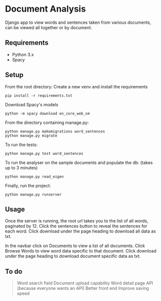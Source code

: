 # Document Analysis
Django app to view words and sentences taken from various documents, can be viewed all together or by document.

## Requirements
* Python 3.x
* Spacy

## Setup
From the root directory:
Create a new venv and install the requirements
```
pip install -r requirements.txt
```
Download Spacy's models
```
python -m spacy download en_core_web_sm
```
From the directory containing manage.py:
```
python manage.py makemigrations word_sentences
python manage.py migrate
```
To run the tests:
```
python manage.py test word_sentences
```
To run the analyser on the sample documents and populate the db:
(takes up to 3 minutes)
```
python manage.py read_eigen
```
Finally, run the project:
```
python manage.py runserver
```

## Usage
Once the server is running, the root url takes you to the list of all words, paginated by 12.
Click the sentences button to reveal the sentences for each word.
Click download under the page heading to download all data as txt.

In the navbar click on Documents to view a list of all documents.
Click Browse Words to view word data specific to that document.
Click download under the page heading to download document specific data as txt.

## To do
> Word search field
> Document upload capability
> Word detail page
> API (because everyone wants an API)
> Better front end
> Improve saving speed
